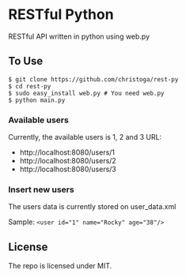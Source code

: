 # RESTful Python
RESTful API written in python using web.py

## To Use
```shell
$ git clone https://github.com/christoga/rest-py
$ cd rest-py
$ sudo easy_install web.py # You need web.py
$ python main.py
```

### Available users
Currently, the available users is 1, 2 and 3
URL:
* http://localhost:8080/users/1
* http://localhost:8080/users/2
* http://localhost:8080/users/3


### Insert new users
The users data is currently stored on user_data.xml

Sample: `<user id="1" name="Rocky" age="38"/>`

## License
The repo is licensed under MIT.
